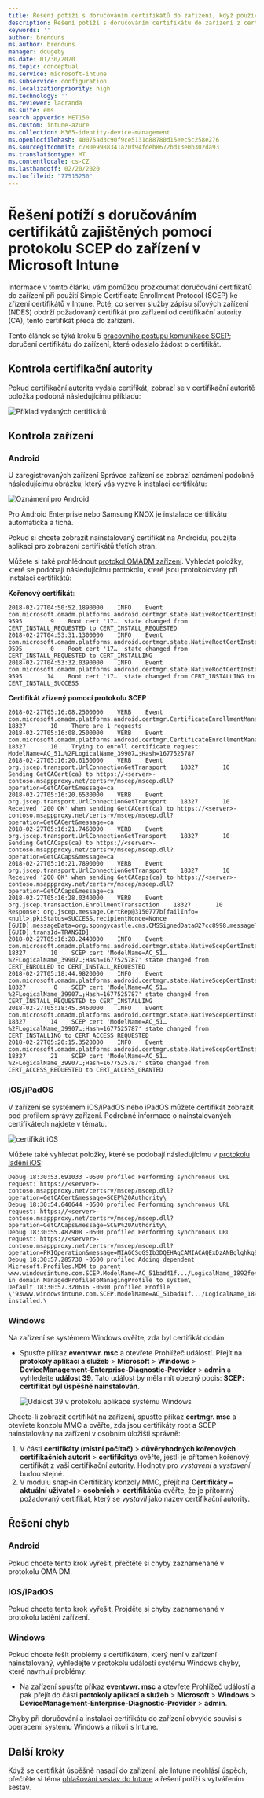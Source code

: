 ```yaml
---
title: Řešení potíží s doručováním certifikátů do zařízení, když používáte SCEP s Microsoft Intune | Microsoft Docs
description: Řešení potíží s doručováním certifikátu do zařízení z certifikační autority při použití profilů certifikátů SCEP s Intune k nasazení certifikátů.
keywords: ''
author: brenduns
ms.author: brenduns
manager: dougeby
ms.date: 01/30/2020
ms.topic: conceptual
ms.service: microsoft-intune
ms.subservice: configuration
ms.localizationpriority: high
ms.technology: ''
ms.reviewer: lacranda
ms.suite: ems
search.appverid: MET150
ms.custom: intune-azure
ms.collection: M365-identity-device-management
ms.openlocfilehash: 40075ad3c90f9ce5131d88780d15eec5c258e276
ms.sourcegitcommit: c780e9988341a20f94fdeb8672bd13e0b302da93
ms.translationtype: MT
ms.contentlocale: cs-CZ
ms.lasthandoff: 02/20/2020
ms.locfileid: "77515250"
---
```

# <a name="troubleshoot-the-delivery-of-certificates-provisioned-by-scep-to-devices-in-microsoft-intune"></a>Řešení potíží s doručováním certifikátů zajištěných pomocí protokolu SCEP do zařízení v Microsoft Intune

Informace v tomto článku vám pomůžou prozkoumat doručování certifikátů do zařízení při použití Simple Certificate Enrollment Protocol (SCEP) ke zřízení certifikátů v Intune. Poté, co server služby zápisu síťových zařízení (NDES) obdrží požadovaný certifikát pro zařízení od certifikační autority (CA), tento certifikát předá do zařízení.

Tento článek se týká kroku 5 [pracovního postupu komunikace SCEP](troubleshoot-scep-certificate-profiles.md); doručení certifikátu do zařízení, které odeslalo žádost o certifikát.

## <a name="review-the-certification-authority"></a>Kontrola certifikační autority

Pokud certifikační autorita vydala certifikát, zobrazí se v certifikační autoritě položka podobná následujícímu příkladu:

![Příklad vydaných certifikátů](../protect/media/troubleshoot-scep-certificate-delivery/certificate-authority.png)

## <a name="review-the-device"></a>Kontrola zařízení

### <a name="android"></a>Android

U zaregistrovaných zařízení Správce zařízení se zobrazí oznámení podobné následujícímu obrázku, který vás vyzve k instalaci certifikátu:

![Oznámení pro Android](../protect/media/troubleshoot-scep-certificate-delivery/android-notification.png)

Pro Android Enterprise nebo Samsung KNOX je instalace certifikátu automatická a tichá.

Pokud si chcete zobrazit nainstalovaný certifikát na Androidu, použijte aplikaci pro zobrazení certifikátů třetích stran.

Můžete si také prohlédnout [protokol OMADM zařízení](troubleshoot-scep-certificate-profiles.md#logs-for-android-devices). Vyhledat položky, které se podobají následujícímu protokolu, které jsou protokolovány při instalaci certifikátů:

**Kořenový certifikát**:

```
2018-02-27T04:50:52.1890000    INFO    Event     com.microsoft.omadm.platforms.android.certmgr.state.NativeRootCertInstallStateMachine     9595        9    Root cert '17…' state changed from CERT_INSTALL_REQUESTED to CERT_INSTALL_REQUESTED
2018-02-27T04:53:31.1300000    INFO    Event     com.microsoft.omadm.platforms.android.certmgr.state.NativeRootCertInstallStateMachine     9595        0    Root cert '17…' state changed from CERT_INSTALL_REQUESTED to CERT_INSTALLING
2018-02-27T04:53:32.0390000    INFO    Event     com.microsoft.omadm.platforms.android.certmgr.state.NativeRootCertInstallStateMachine     9595       14    Root cert '17…' state changed from CERT_INSTALLING to CERT_INSTALL_SUCCESS
```

**Certifikát zřízený pomocí protokolu SCEP**

```
2018-02-27T05:16:08.2500000    VERB    Event     com.microsoft.omadm.platforms.android.certmgr.CertificateEnrollmentManager    18327       10    There are 1 requests
2018-02-27T05:16:08.2500000    VERB    Event     com.microsoft.omadm.platforms.android.certmgr.CertificateEnrollmentManager    18327       10    Trying to enroll certificate request: ModelName=AC_51…%2FLogicalName_39907…;Hash=1677525787
2018-02-27T05:16:20.6150000    VERB    Event     org.jscep.transport.UrlConnectionGetTransport    18327       10    Sending GetCACert(ca) to https://<server>-contoso.msappproxy.net/certsrv/mscep/mscep.dll?operation=GetCACert&message=ca
2018-02-27T05:16:20.6530000    VERB    Event     org.jscep.transport.UrlConnectionGetTransport    18327       10    Received '200 OK' when sending GetCACert(ca) to https://<server>-contoso.msappproxy.net/certsrv/mscep/mscep.dll?operation=GetCACert&message=ca
2018-02-27T05:16:21.7460000    VERB    Event     org.jscep.transport.UrlConnectionGetTransport    18327       10    Sending GetCACaps(ca) to https://<server>-contoso.msappproxy.net/certsrv/mscep/mscep.dll?operation=GetCACaps&message=ca
2018-02-27T05:16:21.7890000    VERB    Event     org.jscep.transport.UrlConnectionGetTransport    18327       10    Received '200 OK' when sending GetCACaps(ca) to https://<server>-contoso.msappproxy.net/certsrv/mscep/mscep.dll?operation=GetCACaps&message=ca
2018-02-27T05:16:28.0340000    VERB    Event     org.jscep.transaction.EnrollmentTransaction    18327       10    Response: org.jscep.message.CertRep@3150777b[failInfo=<null>,pkiStatus=SUCCESS,recipientNonce=Nonce [GUID],messageData=org.spongycastle.cms.CMSSignedData@27cc8998,messageType=CERT_REP,senderNonce=Nonce [GUID],transId=TRANSID]
2018-02-27T05:16:28.2440000    INFO    Event     com.microsoft.omadm.platforms.android.certmgr.state.NativeScepCertInstallStateMachine    18327       10    SCEP cert 'ModelName=AC_51…%2FLogicalName_39907…;Hash=1677525787' state changed from CERT_ENROLLED to CERT_INSTALL_REQUESTED
2018-02-27T05:18:44.9820000    INFO    Event     com.microsoft.omadm.platforms.android.certmgr.state.NativeScepCertInstallStateMachine    18327        0    SCEP cert 'ModelName=AC_51…%2FLogicalName_39907…;Hash=1677525787' state changed from CERT_INSTALL_REQUESTED to CERT_INSTALLING
2018-02-27T05:18:45.3460000    INFO    Event     com.microsoft.omadm.platforms.android.certmgr.state.NativeScepCertInstallStateMachine    18327       14    SCEP cert 'ModelName=AC_51…%2FLogicalName_39907…;Hash=1677525787' state changed from CERT_INSTALLING to CERT_ACCESS_REQUESTED
2018-02-27T05:20:15.3520000    INFO    Event     com.microsoft.omadm.platforms.android.certmgr.state.NativeScepCertInstallStateMachine    18327       21    SCEP cert 'ModelName=AC_51…%2FLogicalName_39907…;Hash=1677525787' state changed from CERT_ACCESS_REQUESTED to CERT_ACCESS_GRANTED
```

### <a name="iosipados"></a>iOS/iPadOS

V zařízení se systémem iOS/iPadOS nebo iPadOS můžete certifikát zobrazit pod profilem správy zařízení. Podrobné informace o nainstalovaných certifikátech najdete v tématu.

![certifikát iOS](../protect/media/troubleshoot-scep-certificate-delivery/ios-certificate.png)

Můžete také vyhledat položky, které se podobají následujícímu v [protokolu ladění iOS](troubleshoot-scep-certificate-profiles.md#logs-for-ios-and-ipados-devices):

```
Debug 18:30:53.691033 -0500 profiled Performing synchronous URL request: https://<server>-contoso.msappproxy.net/certsrv/mscep/mscep.dll?operation=GetCACert&message=SCEP%20Authority\  
Debug 18:30:54.640644 -0500 profiled Performing synchronous URL request: https://<server>-contoso.msappproxy.net/certsrv/mscep/mscep.dll?operation=GetCACaps&message=SCEP%20Authority\ 
Debug 18:30:55.487908 -0500 profiled Performing synchronous URL request: https://<server>-contoso.msappproxy.net/certsrv/mscep/mscep.dll?operation=PKIOperation&message=MIAGCSqGSIb3DQEHAqCAMIACAQExDzANBglghkgBZQMEAgMFADCABgkqhkiG9w0BBwGggCSABIIZfzCABgkqhkiG9w0BBwOggDCAAgEAMYIBgjCCAX4CAQAwZjBPMRUwEwYKCZImiZPyLGQBGRYFbG9jYWwxHDAaBgoJkiaJk/IsZAEZFgxmb3VydGhjb2ZmZWUxGDAWBgNVBAMTD0ZvdXJ0aENvZmZlZSBDQQITaAAAAAmaneVjEPlcTwAAAAAACTANBgkqhkiG9w0BAQEFAASCAQCqfsOYpuBToerQLkw/tl4tH9E+97TBTjGQN9NCjSgb78fF6edY0pNDU+PH4RB356wv3rfZi5IiNrVu5Od4k6uK4w0582ZM2n8NJFRY7KWSNHsmTIWlo/Vcr4laAtq5rw+CygaYcefptcaamkjdLj07e/Uk4KsetGo7ztPVjSEFwfRIfKv474dLDmPqp0ZwEWRQG 
Debug 18:30:57.285730 -0500 profiled Adding dependent Microsoft.Profiles.MDM to parent www.windowsintune.com.SCEP.ModelName=AC_51bad41f.../LogicalName_1892fe4c...;Hash=-912418295 in domain ManagedProfileToManagingProfile to system\ 
Default 18:30:57.320616 -0500 profiled Profile \'93www.windowsintune.com.SCEP.ModelName=AC_51bad41f.../LogicalName_1892fe4c...;Hash=-912418295\'94 installed.\ 
```

### <a name="windows"></a>Windows

Na zařízení se systémem Windows ověřte, zda byl certifikát dodán:

- Spusťte příkaz **eventvwr. msc** a otevřete Prohlížeč událostí. Přejít na **protokoly aplikací a služeb** > **Microsoft** > **Windows** > **DeviceManagement-Enterprise-Diagnostic-Provider** > **admin** a vyhledejte **událost 39**. Tato událost by měla mít obecný popis: **SCEP: certifikát byl úspěšně nainstalován.**

   ![Událost 39 v protokolu aplikace systému Windows](../protect/media/troubleshoot-scep-certificate-delivery/device-app-log.png)

Chcete-li zobrazit certifikát na zařízení, spusťte příkaz **certmgr. msc** a otevřete konzolu MMC a ověřte, zda jsou certifikáty root a SCEP nainstalovány na zařízení v osobním úložišti správně:

   1. V části **certifikáty (místní počítač)**  > **důvěryhodných kořenových certifikačních autorit** > **certifikáty**a ověřte, jestli je přítomen kořenový certifikát z vaší certifikační autority. Hodnoty pro *vystavení* a *vystavení* budou stejné.
   2. V modulu snap-in Certifikáty konzoly MMC, přejít na **Certifikáty – aktuální uživatel** > **osobních** > **certifikátů**a ověřte, že je přítomný požadovaný certifikát, který se *vystavil* jako název certifikační autority.

## <a name="troubleshoot-failures"></a>Řešení chyb

### <a name="android"></a>Android

Pokud chcete tento krok vyřešit, přečtěte si chyby zaznamenané v protokolu OMA DM.

### <a name="iosipados"></a>iOS/iPadOS

Pokud chcete tento krok vyřešit, Projděte si chyby zaznamenané v protokolu ladění zařízení.

### <a name="windows"></a>Windows

Pokud chcete řešit problémy s certifikátem, který není v zařízení nainstalovaný, vyhledejte v protokolu událostí systému Windows chyby, které navrhují problémy:

- Na zařízení spusťte příkaz **eventvwr. msc** a otevřete Prohlížeč událostí a pak přejít do části **protokoly aplikací a služeb** > **Microsoft** > **Windows** > **DeviceManagement-Enterprise-Diagnostic-Provider** > **admin**.

Chyby při doručování a instalaci certifikátu do zařízení obvykle souvisí s operacemi systému Windows a nikoli s Intune.

## <a name="next-steps"></a>Další kroky

Když se certifikát úspěšně nasadí do zařízení, ale Intune neohlásí úspěch, přečtěte si téma [ohlašování sestav do Intune](troubleshoot-scep-certificate-reporting.md) a řešení potíží s vytvářením sestav.
